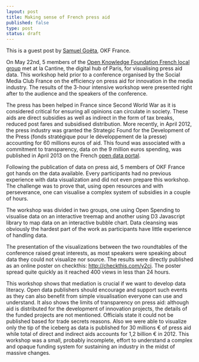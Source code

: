 ```yaml
---
layout: post
title: Making sense of French press aid
published: false
type: post
status: draft
---
```


This is a guest post by [Samuel Goëta](https://twitter.com/samgoeta), OKF France.

On May 22nd, 5 members of the [Open Knowledge Foundation French local group](http://fr.okfn.org/) met at la Cantine, the digital hub of Paris, for visualising press aid data. This workshop held prior to a conference organised by the Social Media Club France on the efficiency on press aid for innovation in the media industry. The results of the 3-hour intensive workshop were presented right after to the audience and the speakers of the conference.

The press has been helped in France since Second World War as it is considered critical for ensuring all opinions can circulate in society. These aids are direct subsidies as well as indirect in the form of tax breaks, reduced post fares and subsidised distribution. More recently, in April 2012, the press industry was granted the Strategic Found for the Development of the Press (fonds stratégique pour le développement de la presse) accounting for 60 millions euros of aid. This found was associated with a commitment to transparency, data on the 9 million euros spending, was published in April 2013 on the French [open data portal](data.gouv.fr).

Following the publication of data on press aid, 5 members of OKF France got hands on the data available. Every participants had no previous experience with data visualization and did not even prepare this workshop. The challenge was to prove that, using open resources and with perseverance, one can visualise a complex system of subsidies in a couple of hours. 

The workshop was divided in two groups, one using Open Spending to visualise data on an interactive treemap and another using D3 Javascript library to map data on an interactive bubble chart. Data cleansing was obviously the hardest part of the work as participants have little experience of handling data. 

The presentation of the visualizations between the two roundtables of the conference raised great interests, as most speakers were speaking about data they could not visualize nor source. The results were directly published as an online poster on checkthis: http://checkthis.com/y2ci. The poster spread quite quickly as it reached 400 views in less than 24 hours. 

This workshop shows that mediation is crucial if we want to develop data literacy. Open data publishers should encourage and support such events as they can also benefit from simple visualisation everyone can use and understand. It also shows the limits of transparency on press aid: although aid is distributed for the development of innovation projects, the details of the funded projects are not mentioned. Officials state it could not be published based for trade secrets reasons. Also we were able to visualize only the tip of the iceberg as data is published for 30 millions € of press aid while total of direct and indirect aids accounts for 1,2 billion € in 2012. This workshop was a small, probably incomplete, effort to understand a complex and opaque funding system for sustaining an industry in the midst of massive changes.  

